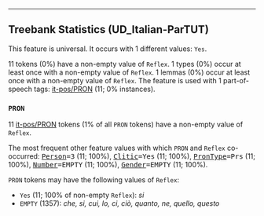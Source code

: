 

--------------------------------------------------------------------------------

## Treebank Statistics (UD_Italian-ParTUT)

This feature is universal.
It occurs with 1 different values: `Yes`.

11 tokens (0%) have a non-empty value of `Reflex`.
1 types (0%) occur at least once with a non-empty value of `Reflex`.
1 lemmas (0%) occur at least once with a non-empty value of `Reflex`.
The feature is used with 1 part-of-speech tags: [it-pos/PRON]() (11; 0% instances).

### `PRON`

11 [it-pos/PRON]() tokens (1% of all `PRON` tokens) have a non-empty value of `Reflex`.

The most frequent other feature values with which `PRON` and `Reflex` co-occurred: <tt><a href="Person.html">Person</a>=3</tt> (11; 100%), <tt><a href="Clitic.html">Clitic</a>=Yes</tt> (11; 100%), <tt><a href="PronType.html">PronType</a>=Prs</tt> (11; 100%), <tt><a href="Number.html">Number</a>=EMPTY</tt> (11; 100%), <tt><a href="Gender.html">Gender</a>=EMPTY</tt> (11; 100%).

`PRON` tokens may have the following values of `Reflex`:

* `Yes` (11; 100% of non-empty `Reflex`): <em>si</em>
* `EMPTY` (1357): <em>che, si, cui, lo, ci, ciò, quanto, ne, quello, questo</em>

